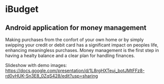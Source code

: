 # iBudget
## Android application for money management

Making purchases from the confort of your own home or by simply swipping your credit or debit card has a significant impact on peoples life, enhancing meaningless purchases.
Money management is the first step in having a healty balance and a clear plan for handling finances.


Slideshow with demo images:
https://docs.google.com/presentation/d/1L8rgHXTeuj_botJMtFFz8-rd0vHUK-Sn3E8_0ZqS428/edit?usp=sharing
